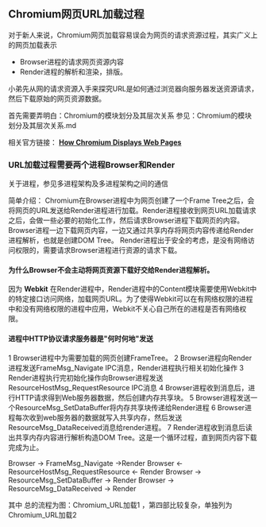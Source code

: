 ## Chromium网页URL加载过程
对于新人来说，Chromium网页加载容易误会为网页的请求资源过程，其实广义上的网页加载表示

- Browser进程的请求网页资源内容
- Render进程的解析和渲染，排版。

小弟先从网的请求资源入手来探究URL是如何通过浏览器向服务器发送资源请求，然后下载原始的网页资源数据。

首先需要弄明白：Chromium的模块划分及其层次关系
参见：Chromium的模块划分及其层次关系.md

相关官方链接：
[**How Chromium Displays Web Pages**](https://www.chromium.org/developers/design-documents/displaying-a-web-page-in-chrome)


### URL加载过程需要两个进程Browser和Render

关于进程，参见多进程架构及多进程架构之间的通信

简单介绍：
Chromium在Browser进程中为网页创建了一个Frame Tree之后，会将网页的URL发送给Render进程进行加载。Render进程接收到网页URL加载请求之后，会做一些必要的初始化工作，然后请求Browser进程下载网页的内容。Browser进程一边下载网页内容，一边又通过共享内存将网页内容传递给Render进程解析，也就是创建DOM Tree。
Render进程出于安全的考虑，是没有网络访问权限的，需要请求Browser进程进行资源的请求下载。

#### 为什么Browser不会主动将网页资源下载好交给Render进程解析。

因为 **Webkit** 在Render进程中，Render进程中的Content模块需要使用Webkit中的特定接口访问网络，加载网页URL。为了使得Webkit可以在有网络权限的进程中和没有网络权限的进程中应用，Webkit不关心自己所在的进程是否有网络权限。


#### 进程中HTTP协议请求服务器是"何时何地"发送

1 Browser进程中为需要加载的网页创建FrameTree。
2 Browser进程向Render进程发送FrameMsg_Navigate IPC消息，Render进程执行相关初始化操作
3 Render进程执行完初始化操作向Browser进程发送ResourceHostMsg_RequestResource IPC消息
4 Browser进程收到消息后，进行HTTP请求得到Web服务器数据，然后创建内存共享块。
5 Browser进程发送一个ResourceMsg_SetDataBuffer将内存共享块传递给Render进程
6 Browser进程每次收到web服务器的数据就写入共享内存，然后发送ResourceMsg_DataReceived消息给render进程。
7 Render进程收到消息后读出共享内存内容进行解析构造DOM Tree。这是一个循环过程，直到网页内容下载完成为止。

Browser -> FrameMsg_Navigate ->Render
Browser <- ResourceHostMsg_RequestResource <- Render
Browser -> ResourceMsg_SetDataBuffer -> Render
Browser -> ResourceMsg_DataReceived -> Render


其中 总的流程为图：Chromium_URL加载1 ，第四部比较复杂，单独列为 Chromium_URL加载2
